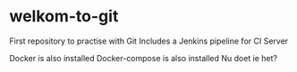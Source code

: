 # welkom-to-git
First repository to practise with Git
Includes a Jenkins pipeline for CI Server

Docker is also installed
Docker-compose is also installed
Nu doet ie het?

